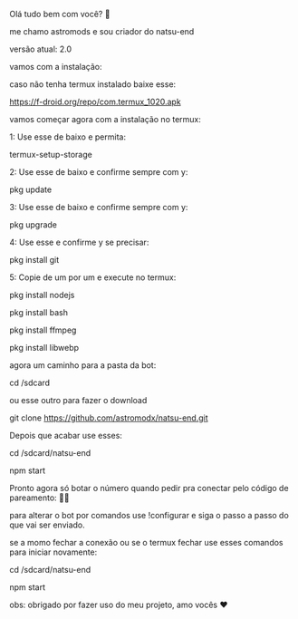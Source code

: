 Olá tudo bem com você? 🧸

me chamo astromods e sou criador do natsu-end

versão atual: 2.0

vamos com a instalação: 

caso não tenha termux instalado baixe esse:

https://f-droid.org/repo/com.termux_1020.apk

vamos começar agora com a instalação no termux:

1: Use esse de baixo e permita:

termux-setup-storage

2: Use esse de baixo e confirme sempre com y: 

pkg update

3: Use esse de baixo e confirme sempre com y:

pkg upgrade

4: Use esse e confirme y se precisar:

pkg install git

5: Copie de um por um e execute no termux: 

pkg install nodejs

pkg install bash

pkg install ffmpeg

pkg install libwebp

agora um caminho para a pasta da bot:

cd /sdcard

ou esse outro para fazer o download 

git clone https://github.com/astromodx/natsu-end.git

Depois que acabar use esses: 

cd /sdcard/natsu-end

npm start

Pronto agora só botar o número quando pedir pra conectar pelo código de pareamento: 😵‍💫

para alterar o bot por comandos use !configurar 
e siga o passo a passo do que vai ser enviado.

se a momo fechar a conexão ou se o termux fechar use esses comandos para iniciar novamente:

cd /sdcard/natsu-end

npm start

obs: obrigado por fazer uso do meu projeto, amo vocês ❤️
